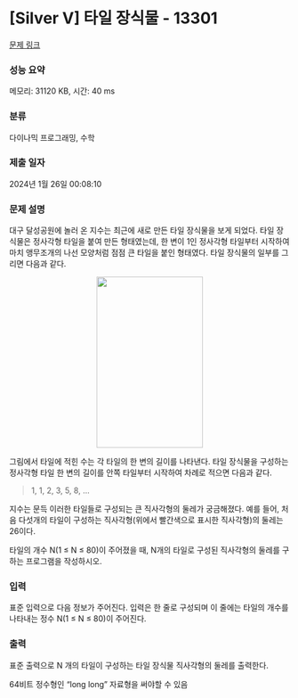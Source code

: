 # [Silver V] 타일 장식물 - 13301 

[문제 링크](https://www.acmicpc.net/problem/13301) 

### 성능 요약

메모리: 31120 KB, 시간: 40 ms

### 분류

다이나믹 프로그래밍, 수학

### 제출 일자

2024년 1월 26일 00:08:10

### 문제 설명

<p>대구 달성공원에 놀러 온 지수는 최근에 새로 만든 타일 장식물을 보게 되었다. 타일 장식물은 정사각형 타일을 붙여 만든 형태였는데, 한 변이 1인 정사각형 타일부터 시작하여 마치 앵무조개의 나선 모양처럼 점점 큰 타일을 붙인 형태였다. 타일 장식물의 일부를 그리면 다음과 같다.</p>

<p style="text-align: center;"><img alt="" src="https://onlinejudgeimages.s3-ap-northeast-1.amazonaws.com/problem/13301/1.png" style="height:307px; width:191px"></p>

<p>그림에서 타일에 적힌 수는 각 타일의 한 변의 길이를 나타낸다. 타일 장식물을 구성하는 정사각형 타일 한 변의 길이를 안쪽 타일부터 시작하여 차례로 적으면 다음과 같다.</p>

<blockquote>
<p>1, 1, 2, 3, 5, 8, ... </p>
</blockquote>

<p>지수는 문득 이러한 타일들로 구성되는 큰 직사각형의 둘레가 궁금해졌다. 예를 들어, 처음 다섯개의 타일이 구성하는 직사각형(위에서 빨간색으로 표시한 직사각형)의 둘레는 26이다.</p>

<p>타일의 개수 N(1 ≤ N ≤ 80)이 주어졌을 때, N개의 타일로 구성된 직사각형의 둘레를 구하는 프로그램을 작성하시오.</p>

### 입력 

 <p>표준 입력으로 다음 정보가 주어진다. 입력은 한 줄로 구성되며 이 줄에는 타일의 개수를 나타내는 정수 N(1 ≤ N ≤ 80)이 주어진다. </p>

### 출력 

 <p>표준 출력으로 N 개의 타일이 구성하는 타일 장식물 직사각형의 둘레를 출력한다. </p>

<p>64비트 정수형인 “long long” 자료형을 써야할 수 있음</p>

